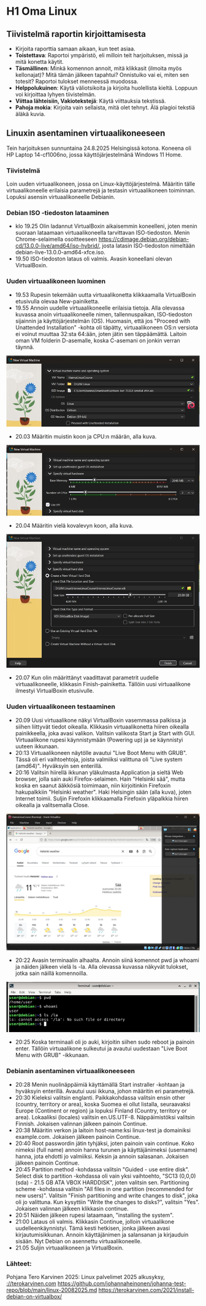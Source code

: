 # H1 Oma Linux

## Tiivistelmä raportin kirjoittamisesta

- Kirjoita raporttia samaan aikaan, kun teet asiaa.
- **Toistettava**: Raportoi ympäristö, eli milloin teit harjoituksen, missä ja mitä konetta käytit.
- **Täsmällinen**: Minkä komennon annoit, mitä klikkasit (ilmoita myös kellonajat)? Mitä tämän jälkeen tapahtui? Onnistuiko vai ei, miten sen totesit? Raportoi tulokset menneessä muodossa.
- **Helppolukuinen**: Käytä väliotsikoita ja kirjoita huolellista kieltä. Loppuun voi kirjoittaa lyhyen tiivistelmän.
- **Viittaa lähteisiin, Vakiotekstejä**: Käytä viittauksia tekstissä.
- **Pahoja mokia**: Kirjoita vain sellaista, mitä olet tehnyt. Älä plagioi tekstiä äläkä kuvia.

## Linuxin asentaminen virtuaalikoneeseen

Tein harjoituksen sunnuntaina 24.8.2025 Helsingissä kotona. Koneena oli HP Laptop 14-cf1006no, jossa käyttöjärjestelmänä Windows 11 Home.

### Tiivistelmä
Loin uuden virtuaalikoneen, jossa on Linux-käyttöjärjestelmä. Määritin tälle virtuaalikoneelle erilaisia parametrejä ja testasin virtuaalikoneen toiminnan. Lopuksi asensin virtuaalikoneelle Debianin.

### Debian ISO -tiedoston lataaminen

- klo 19.25 Olin ladannut VirtualBoxin aikaisemmin koneelleni, joten menin suoraan lataamaan virtuaalikoneella tarvittavan ISO-tiedoston. Menin Chrome-selaimella osoitteeseen https://cdimage.debian.org/debian-cd/13.0.0-live/amd64/iso-hybrid/, josta latasin ISO-tiedoston nimeltään debian-live-13.0.0-amd64-xfce.iso. 
- 19.50 ISO-tiedoston lataus oli valmis. Avasin koneellani olevan VirtualBoxin.

### Uuden virtuaalikoneen luominen

- 19.53 Rupesin tekemään uutta virtuaalikonetta klikkaamalla VirtualBoxin etusivulla olevaa New-painiketta.
- 19.55 Annoin uudelle virtuaalikoneelle erilaisia tietoja. Alla olevassa kuvassa anoin virtuaalikoneelle nimen, tallennuspaikan, ISO-tiedoston sijainnin ja käyttöjärjestelmän (OS). Huomasin, että jos "Proceed with Unattended Installation" -kohta oli täpätty, virtuaalikoneen OS:n versiota ei voinut muuttaa 32:sta 64:ään, joten jätin sen täppäämättä. Laitoin oman VM folderin D-asemalle, koska C-asemani on jonkin verran täynnä.

![Uuden virtuaalikoneen tiedot](h1-kuva1.jpg)

- 20.03 Määritin muistin koon ja CPU:n määrän, alla kuva.

![Uuden virtuaalikoneen muisti ja CPU](h1-kuva2.jpg)

- 20.04 Määritin vielä kovalevyn koon, alla kuva.

![Uuden virtuaalikoneen kovalevy](h1-kuva3.jpg)

- 20.07 Kun olin määrittänyt vaadittavat parametrit uudelle virtuaalikoneelle, klikkasin Finish-painiketta. Tällöin uusi virtuaalikone ilmestyi VirtualBoxin etusivulle.

### Uuden virtuaalikoneen testaaminen

- 20.09 Uusi virtuaalikone näkyi VirtualBoxin vasemmassa palkissa ja siihen liittyvät tiedot oikealla. Klikkasin virtuaalikonetta hiiren oikealla painikkeella, joka avasi valikon. Valitsin valikosta Start ja Start with GUI. Virtuaalikone rupesi käynnistymään (Powering up) ja se käynnistyi uuteen ikkunaan.
- 20:13 Virtuaalikoneen näytölle avautui "Live Boot Menu with GRUB". Tässä oli eri vaihtoehtoja, joista valmiiksi valittuna oli "Live system (amd64)". Hyväksyin sen enterillä.
- 20:16 Valitsin hiirellä ikkunan yläkulmasta Application ja sieltä Web browser, jolla sain auki Firefox-selaimen. Hain "Helsinki sää", mutta koska en saanut ääkkösiä toimimaan, niin kirjoitinkin Firefoxin hakupalkkiin "Helsinki weather". Haki Helsingin sään (alla kuva), joten Internet toimii. Suljin Firefoxin klikkaamalla Firefoxin yläpalkkia hiiren oikealla ja valitsemalla Close.
  
![Internetin toiminnan testaus](h1-kuva4.jpg)

- 20:22 Avasin terminaalin alhaalta. Annoin siinä komennot pwd ja whoami ja näiden jälkeen vielä ls -la. Alla olevassa kuvassa näkyvät tulokset, jotka sain näillä komennoilla.

![Testaus terminaalissa](h1-kuva5.jpg)

- 20:25 Koska terminaali oli jo auki, kirjoitin siihen sudo reboot ja painoin enter. Tällöin virtuaalikone sulkeutui ja avautui uudestaan "Live Boot Menu with GRUB" -ikkunaan.


### Debianin asentaminen virtuaalikoneeseen

- 20:28 Menin nuolinäppäimiä käyttämällä Start instraller -kohtaan ja hyväksyin enterillä. Avautui uusi ikkuna, johon määritin eri parametrejä. 
- 20:30 Kieleksi valitsin englanti. Paikkakohdassa valitsin ensin other (country, territory or area), koska Suomea ei ollut listalla, seuraavaksi Europe (Continent or region) ja lopuksi Finland (Country, territory or area). Lokaaliksi (locales) valitsin en.US.UTF-8. Näppäimistöksi valitsin Finnish. Jokaisen valinnan jälkeen painoin Continue.
- 20:38 Määritin verkon ja laitoin host-name:ksi linux-test ja domainiksi example.com. Jokaisen jälkeen painoin Continue.
- 20:40 Root passwordin jätin tyhjäksi, joten painoin vain continue. Koko nimeksi (full name) annoin hanna turunen ja käyttäjänimeksi (username) hanna, jota ehdotti jo valmiiksi. Keksin ja annoin salasanan. Jokaisen jälkeen painoin Continue.
- 20:45 Partition method -kohdassa valitsin "Guided - use entire disk". Select disk to partition -kohdassa oli vain yksi vaihtoehto, "SC13 (0,0,0) (sda) - 21.5 GB ATA VBOX HARDDISK", joten valitsin sen. Partitioning scheme -kohdassa valitsin "All files in one partition (recommended for new users)". Valitsin "Finish partitioning and write changes to disk", joka oli jo valittuna. Kun kysyttiin "Write the changes to disks?", valitsin "Yes". Jokaisen valinnan jälkeen klikkasin continue.
- 20:51 Näiden jälkeen rupesi lataamaan, "installing the system".
- 21:00 Lataus oli valmis. Klikkasin Continue, jolloin virtuaalikone uudelleenkäynnistyi. Tämä kesti hetkisen, jonka jälkeen avasi kirjautumisikkunan. Annoin käyttäjänimen ja salansanan ja kirjauduin sisään. Nyt Debian on asennettu virtuaalikoneelle.
- 21.05 Suljin virtuaalikoneen ja VirtualBoxin.

### Lähteet:
Pohjana Tero Karvinen 2025: Linux palvelimet 2025 alkusyksy, [://terokarvinen.com](https://terokarvinen.com/linux-palvelimet/)
https://github.com/johannaheinonen/johanna-test-repo/blob/main/linux-20082025.md
https://terokarvinen.com/2021/install-debian-on-virtualbox/
